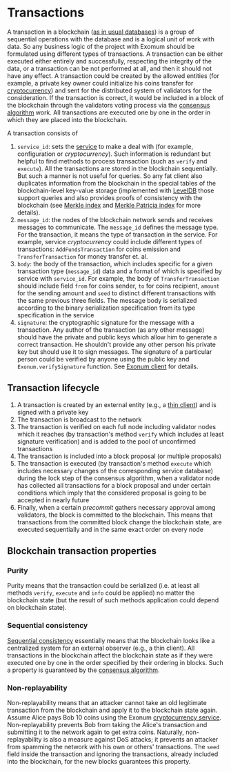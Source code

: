# Transactions

A transaction in a blockchain
([as in usual databases](https://en.wikipedia.org/wiki/Database_transaction))
is a group of sequential operations with the database and is a logical unit of
work with data. So any business logic of the project with Exomum should be
formulated using different types of transactions. A transaction can be either
executed either entirely and successfully, respecting the integrity of the
data, or a transaction can be not performed at all, and then it should not have
any effect. A transaction could be created by the allowed entities (for
example, a private key owner could initialize his coins transfer for
[cryptocurrency](https://github.com/exonum/cryptocurrency)) and sent for the
distributed system of validators for the consideration. If the transaction is
correct, it would be included in a block of the blockchain through the
validators voting process via the
[consensus algorithm](./advanced/consensus/consensus.md) work. All transactions
are executed one by one in the order in which they are placed into the
blockchain.

A transaction consists of

1. `service_id`: sets the [service](services.md) to make a deal with (for
  example, configuration or *cryptocurrency*). Such information is redundant
  but helpful to find methods to process transaction (such as `verify` and
  `execute`). All the transactions are stored in the blockchain sequentially.
  But such a manner is not useful for queries. So any fat client also
  duplicates information from the blockchain in the special tables of the
  blockchain-level key-value storage (implemented with
  [LevelDB](http://leveldb.org/) those support queries and also provides proofs
  of consistency with the blockchain (see
  [Merkle index](../advanced/merkle-index.md) and
  [Merkle Patricia index](../advanced/merkle-patricia-index.md) for more
  details).
2. `message_id`: the nodes of the blockchain network sends and receives messages
  to communicate. The `message_id` defines the message type. For the transaction,
  it means the type of transaction in the service. For example, service
  *cryptocurrency* could include different types of transactions:
  `AddFundsTransaction` for coins emission and `TransferTransaction` for money
  transfer et. al.
3. `body`: the body of the transaction, which includes specific for a given
  transaction type (`message_id`) data and a format of which is specified by
  service with `service_id`. For example, the body of `TransferTransaction`
  should include field `from` for coins sender, `to` for coins recipient,
  `amount` for the sending amount and `seed` to distinct different transactions
  with the same previous three fields. The message body is serialized according
  to the binary serialization specification from its type specification in the
  service
4. `signature`: the cryptographic signature for the message with a transaction.
  Any author of the transaction (as any other message) should have the private
  and public keys which allow him to generate a correct transaction. He
  shouldn't provide any other person his private key but should use it to sign
  messages. The signature of a particular person could be verified by anyone
  using the public key and `Exonum.verifySignature` function. See
  [Exonum client](https://github.com/exonum/exonum-client) for details.

## Transaction lifecycle

1. A transaction is created by an external entity (e.g., a
  [thin client](clients.md)) and is signed with a private key
2. The transaction is broadcast to the network
3. The transaction is verified on each full node including validator nodes
  which it reaches (by transaction's method `verify` which includes at least
  signature verification) and is added to the pool of unconfirmed transactions
4. The transaction is included into a block proposal (or multiple proposals)
5. The transaction is executed (by transaction's method `execute` which
  includes necessary changes of the corresponding service database) during the
  lock step of the consensus algorithm, when a validator node has collected all
  transactions for a block proposal and under certain conditions which imply
  that the considered proposal is going to be accepted in nearly future
6. Finally, when a certain *precommit* gathers necessary approval among
  validators, the block is committed to the blockchain. This means that
  transactions from the committed block change the blockchain state, are
  executed sequentially and in the same exact order on every node

## Blockchain transaction properties

### Purity

Purity means that the transaction could be serialized (i.e. at least all
methods `verify`, `execute` and `info` could be applied) no matter the
blockchain state (but the result of such methods application could depend on
blockchain state).

### Sequential consistency

[Sequential consistency](https://en.wikipedia.org/wiki/Sequential_consistency)
essentially means that the blockchain looks like a centralized system for an
external observer (e.g., a thin client). All transactions in the blockchain
affect the blockchain state as if they were executed one by one in the order
specified by their ordering in blocks. Such a property is guaranteed by the
[consensus algorithm](../advanced/consensus/consensus.md).

### Non-replayability

Non-replayability means that an attacker cannot take an old legitimate
transaction from the blockchain and apply it to the blockchain state again.
Assume Alice pays Bob 10 coins using the Exonum
[cryptocurrency service](https://github.com/exonum/cryptocurrency).
Non-replayability prevents Bob from taking the Alice's transaction and
submitting it to the network again to get extra coins. Naturally,
non-replayability is also a measure against DoS attacks; it prevents an
attacker from spamming the network with his own or others' transactions.
The `seed` field inside the transaction and ignoring the transactions, already
included into the blockchain, for the new blocks guarantees this property.
